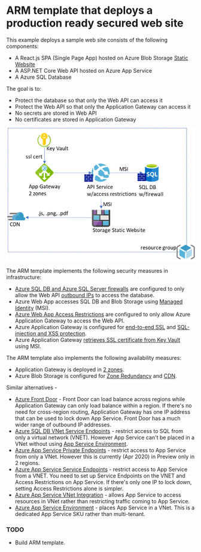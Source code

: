 # ARM template that deploys a production ready secured web site

This example deploys a sample web site consists of the following components:
* A React.js SPA (Single Page App) hosted on Azure Blob Storage [Static Website](https://docs.microsoft.com/en-us/azure/storage/blobs/storage-blob-static-website)
* A ASP.NET Core Web API hosted on Azure App Service
* A Azure SQL Database

The goal is to:
* Protect the database so that only the Web API can access it
* Protect the Web API so that only the Application Gateway can access it
* No secrets are stored in Web API
* No certificates are stored in Application Gateway 

![Alt text](infra.png?raw=true "infrastructure")

The ARM template implements the following security measures in infrastructure:
* [Azure SQL DB and Azure SQL Server firewalls](https://docs.microsoft.com/en-us/azure/sql-database/sql-database-firewall-configure) are configured to only allow the Web API [outbound IPs](https://docs.microsoft.com/en-us/azure/app-service/overview-inbound-outbound-ips#find-outbound-ips) to access the database.
* Azure Web App accesses SQL DB and Blob Storage using [Managed Identity](https://docs.microsoft.com/en-us/azure/active-directory/managed-identities-azure-resources/overview) (MSI).
* [Azure Web App Access Restrictions](https://docs.microsoft.com/en-us/azure/app-service/app-service-ip-restrictions) are configured to only allow Azure Application Gateway to access the Web API.
* Azure Application Gateway is configured for [end-to-end SSL](https://docs.microsoft.com/en-us/azure/application-gateway/end-to-end-ssl-portal) and [SQL-injection and XSS protection](https://docs.microsoft.com/en-us/azure/web-application-firewall/ag/ag-overview).
* Azure Application Gateway [retrieves SSL certificate from Key Vault](https://docs.microsoft.com/en-us/azure/application-gateway/configure-keyvault-ps) using MSI.

The ARM template also implements the following availability  measures:
* Application Gateway is deployed in [2 zones](https://docs.microsoft.com/en-us/azure/application-gateway/application-gateway-autoscaling-zone-redundant).
* Azure Blob Storage is configured for [Zone Redundancy](https://docs.microsoft.com/en-us/azure/storage/common/storage-redundancy) and [CDN](https://docs.microsoft.com/en-us/azure/cdn/cdn-create-a-storage-account-with-cdn).

Similar alternatives - 
* [Azure Front Door](https://docs.microsoft.com/en-us/azure/frontdoor/front-door-overview) - Front Door can load balance across regions while Application Gateway can only load balance within a region. If there's no need for cross-region routing, Application Gateway has one IP address that can be used to lock down App Service. Front Door has a much wider range of outbound IP addresses. 
* [Azure SQL DB VNet Service Endpoints](https://docs.microsoft.com/en-us/azure/sql-database/sql-database-vnet-service-endpoint-rule-overview?toc=/azure/virtual-network/toc.json) - restrict access to SQL from only a virtual network (VNET). However App Service can't be placed in a VNet without using [App Service Environment]().
* [Azure App Service Private Endpoints](https://docs.microsoft.com/en-us/azure/app-service/networking/private-endpoint) - restrict access to App Service from only a VNet. However this is currently (Apr 2020) in Preview only in 2 regions. 
* [Azure App Service Service Endpoints](https://docs.microsoft.com/en-us/azure/app-service/app-service-ip-restrictions#service-endpoints) - restrict access to App Service from a VNET. You need to set up Service Endpoints on the VNET and Access Restrictions on App Service. If there's only one IP to lock down, setting Access Restrictions alone is simpler.
* [Azure App Service VNet Integration](https://docs.microsoft.com/en-us/azure/app-service/web-sites-integrate-with-vnet) - allows App Service to access resources in VNet rather than restricting traffic coming to App Service.
* [Azure App Service Environment](https://docs.microsoft.com/en-us/azure/app-service/environment/intro) - places App Service in a VNet. This is a dedicated App Service SKU rather than multi-tenant.

### TODO
* Build ARM template.